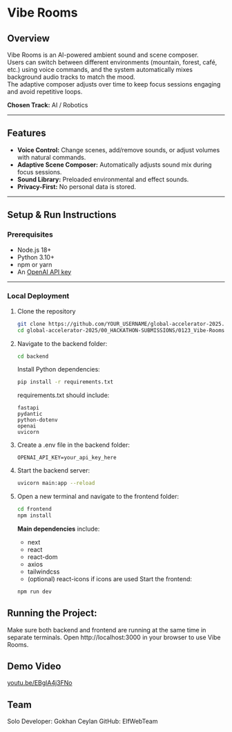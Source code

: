 ﻿# Vibe Rooms

## Overview

Vibe Rooms is an AI-powered ambient sound and scene composer.  
Users can switch between different environments (mountain, forest, café, etc.) using voice commands, and the system automatically mixes background audio tracks to match the mood.  
The adaptive composer adjusts over time to keep focus sessions engaging and avoid repetitive loops.

**Chosen Track:** AI / Robotics

---

## Features

- **Voice Control:** Change scenes, add/remove sounds, or adjust volumes with natural commands.
- **Adaptive Scene Composer:** Automatically adjusts sound mix during focus sessions.
- **Sound Library:** Preloaded environmental and effect sounds.
- **Privacy-First:** No personal data is stored.

---

## Setup & Run Instructions

### Prerequisites

- Node.js 18+
- Python 3.10+
- npm or yarn
- An [OpenAI API key](https://platform.openai.com/account/api-keys)

---

### Local Deployment

1. Clone the repository

   ```bash
   git clone https://github.com/YOUR_USERNAME/global-accelerator-2025.git
   cd global-accelerator-2025/00_HACKATHON-SUBMISSIONS/0123_Vibe-Rooms
   ```

2. Navigate to the backend folder:
   ```bash
   cd backend
   ```
   Install Python dependencies:
   ```bash
   pip install -r requirements.txt
   ```
   requirements.txt should include:
   ```
   fastapi
   pydantic
   python-dotenv
   openai
   uvicorn
   ```
3. Create a .env file in the backend folder:
   ```
   OPENAI_API_KEY=your_api_key_here
   ```
4. Start the backend server:
   ```bash
   uvicorn main:app --reload
   ```
5. Open a new terminal and navigate to the frontend folder:
   ```bash
   cd frontend
   npm install
   ```
   **Main dependencies** include:
   - next
   - react
   - react-dom
   - axios
   - tailwindcss
   - (optional) react-icons if icons are used
     Start the frontend:
   ```bash
   npm run dev
   ```

## Running the Project:

Make sure both backend and frontend are running at the same time in separate terminals.
Open http://localhost:3000 in your browser to use Vibe Rooms.

## Demo Video

[youtu.be/EBglA4j3FNo](https://youtu.be/EBglA4j3FNo)

## Team

Solo Developer: Gokhan Ceylan
GitHub: ElfWebTeam

